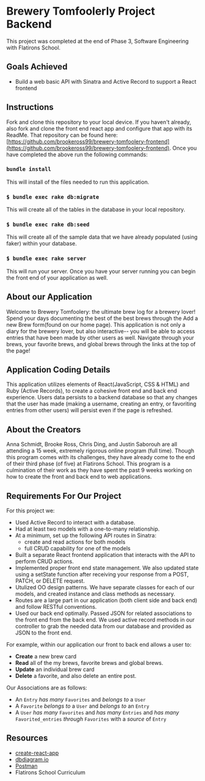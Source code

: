 # Brewery Tomfoolerly Project Backend

This project was completed at the end of Phase 3, Software Engineering with Flatirons School.

## Goals Achieved

- Build a web basic API with Sinatra and Active Record to support a React
  frontend

## Instructions

Fork and clone this repository to your local device. If you haven't already, also fork and clone the front end react app and configure that app with its ReadMe. That repository can be found here: [https://github.com/brookeross99/brewery-tomfoolery-frontend](https://github.com/brookeross99/brewery-tomfoolery-frontend). Once you have completed the above run the following commands:

### `bundle install`

This will install of the files needed to run this application. 

### `$ bundle exec rake db:migrate`

This will create all of the tables in the database in your local repository. 

### `$ bundle exec rake db:seed`

This will create all of the sample data that we have already populated (using faker) within your database. 

### `$ bundle exec rake server`
 
This will run your server. Once you have your server running you can begin the front end of your application as well. 

## About our Application

Welcome to Brewery Tomfoolery: the ultimate brew log for a brewery lover! Spend your days documenting the best of the best brews through the Add a new Brew form(found on our home page). This application is not only a diary for the brewery lover, but also interactive-- you will be able to access entries that have been made by other users as well. Navigate through your brews, your favorite brews, and global brews through the links at the top of the page!

## Application Coding Details

This application utilizes elements of React(JavaScript, CSS & HTML) and Ruby (Active Records), to create a cohesive front end and back end experience. Users data persists to a backend database so that any changes that the user has made (making a username, creating an entry, or favoriting entries from other users) will persist even if the page is refreshed.

## About the Creators

Anna Schmidt, Brooke Ross, Chris Ding, and Justin Saborouh are all attending a 15 week, extremely rigorous online program (full time). Though this program comes with its challenges, they have already come to the end of their third phase (of five) at Flatirons School. This program is a culmination of their work as they have spent the past 9 weeks working on how to create the front and back end to web applications.


## Requirements For Our Project

For this project we:

- Used Active Record to interact with a database.
- Had at least two models with a one-to-many relationship.
- At a minimum, set up the following API routes in Sinatra:
  - create and read actions for both models
  - full CRUD capability for one of the models
- Built a separate React frontend application that interacts with the API to
  perform CRUD actions.
- Implemented proper front end state management. We also updated state using a
  setState function after receiving your response from a POST, PATCH, or DELETE 
  request. 
- Utulized OO design patterns. We have separate classes for each of our
  models, and created instance and class methods as necessary. 
- Routes are a large part in our application (both client side and back end) and follow RESTful conventions.
- Used our back end optimally. Passed JSON for related associations to the front 
  end from the back end. We used active record methods in our controller to grab
  the needed data from our database and provided as JSON to the front end. 

For example, within our application our front to back end allows a user to:

- **Create** a new brew card
- **Read** all of the my brews, favorite brews and global brews. 
- **Update** an individual brew card
- **Delete** a favorite, and also delete an entire post. 

Our Associations are as follows:

- An `Entry` _has many_ `Favorites` and _belongs to_ a `User`
- A `Favorite` _belongs to_ a `User` and _belongs to_ an `Entry`
- A `User` _has many_ `Favorites` and _has many_ `Entries` and _has many_ `Favorited_entries` _through_ `Favorites` with a _source_ of `Entry`



## Resources

- [create-react-app][]
- [dbdiagram.io][]
- [Postman][postman download]
- Flatirons School Curriculum

[create-react-app]: https://create-react-app.dev/docs/getting-started
[create repo]: https://docs.github.com/en/get-started/quickstart/create-a-repo
[dbdiagram.io]: https://dbdiagram.io/
[postman download]: https://www.postman.com/downloads/
[network tab]: https://developer.chrome.com/docs/devtools/network/
